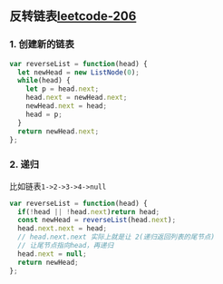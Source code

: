 ## 反转链表[leetcode-206](https://leetcode-cn.com/problems/reverse-linked-list/)

### 1. 创建新的链表
```js
var reverseList = function(head) {
  let newHead = new ListNode(0);
  while(head) {
    let p = head.next;
    head.next = newHead.next;
    newHead.next = head;
    head = p;
  }
  return newHead.next;
};
```

### 2. 递归
比如链表```1->2->3->4->null```
```js
var reverseList = function(head) {
  if(!head || !head.next)return head;
  const newHead = reverseList(head.next);
  head.next.next = head;
  // head.next.next 实际上就是让 2(递归返回列表的尾节点)
  // 让尾节点指向head，再递归
  head.next = null;
  return newHead;
};
```